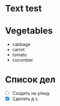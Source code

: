 # Text test

# Vegetables
* cabbage
* carrot
* tomato
* cucumber
# Список дел
* [ ] Сходить на улицу
* [X] Сделать д.з.

